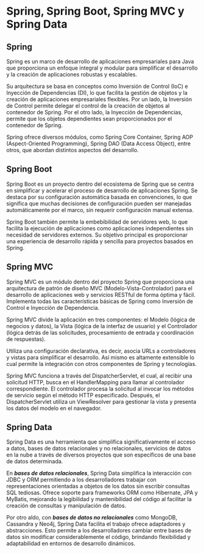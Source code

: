 # Spring, Spring Boot, Spring MVC y Spring Data

## Spring
Spring es un marco de desarrollo de aplicaciones empresariales 
para Java que proporciona un enfoque integral y modular para 
simplificar el desarrollo y la creación de aplicaciones robustas
y escalables.

Su arquitectura se basa en conceptos como Inversión de Control
(IoC) e Inyección de Dependencias (DI), lo que facilita la gestión
de objetos y la creación de aplicaciones empresariales flexibles.
Por un lado, la Inversión de Control permite delegar el control de la
creación de objetos al contenedor de Spring. Por el otro lado, la 
Inyección de Dependencias, permite que los objetos dependientes sean
proporcionados por el contenedor de Spring.

Spring ofrece diversos módulos, como Spring Core Container, 
Spring AOP (Aspect-Oriented Programming), Spring DAO
(Data Access Object), entre otros, que abordan distintos aspectos
del desarrollo.

## Spring Boot
Spring Boot es un proyecto dentro del ecosistema de Spring que se 
centra en simplificar y acelerar el proceso de desarrollo de 
aplicaciones Spring. Se destaca por su configuración automática 
basada en convenciones, lo que significa que muchas decisiones de
configuración pueden ser manejadas automáticamente por el marco, 
sin requerir configuración manual extensa. 

Spring Boot también permite la embebibilidad de servidores web, 
lo que facilita la ejecución de aplicaciones como aplicaciones 
independientes sin necesidad de servidores externos. Su objetivo 
principal es proporcionar una experiencia de desarrollo rápida y 
sencilla para proyectos basados en Spring.

## Spring MVC
Spring MVC es un módulo dentro del proyecto Spring que proporciona
una arquitectura de patrón de diseño MVC (Modelo-Vista-Controlador)
para el desarrollo de aplicaciones web y servicios RESTful de forma
óptima y fácil. Implementa todas las características básicas de Spring
como Inversión de Control e Inyección de Dependencia.

Spring MVC divide la aplicación en tres componentes: el Modelo (lógica
de negocios y datos), la Vista (lógica de la interfaz de usuario) y el
Controlador (lógica detrás de las solicitudes, procesamiento de entrada y 
coordinación de respuestas).

Utiliza una configuración declarativa, es decir, asocia URLs a controladores
y vistas para simplificar el desarrollo. Así mismo es altamente extensible lo
cual permite la integración con otros componentes de Spring y tecnologías.

Spring MVC funciona a través del DispatcherServlet, el cual, al recibir una 
solicitud HTTP, busca en el HandlerMapping para llamar al controlador
correspondiente. El controlador procesa la solicitud al invocar los métodos 
de servicio según el método HTTP especificado. Después, el DispatcherServlet 
utiliza un ViewResolver para gestionar la vista y presenta los datos del modelo
en el navegador.

## Spring Data
Spring Data es una herramienta que simplifica 
significativamente el acceso a datos, bases de datos 
relacionales y no relacionales, servicios de datos en la nube
a través de diversos proyectos que son específicos de una 
base de datos determinada.

En ***bases de datos relacionales***, Spring Data simplifica 
la interacción con JDBC y ORM permitiendo a los 
desarrolladores trabajar con representaciones 
orientadas a objetos de los datos sin escribir 
consultas SQL tediosas. Ofrece soporte para frameworks 
ORM como Hibernate, JPA y MyBatis, mejorando la 
legibilidad y mantenibilidad del código al facilitar 
la creación de consultas y manipulación de datos.

Por otro aldo, con
***bases de datos no relacionales*** como MongoDB, Cassandra
y Neo4j, Spring Data facilita el trabajo ofrece 
adaptadores y abstracciones. 
Esto permite a los desarrolladores cambiar entre 
bases de datos sin modificar considerablemente el 
código, brindando flexibilidad y adaptabilidad en 
entornos de desarrollo dinámicos.